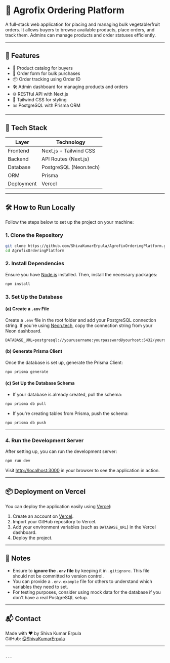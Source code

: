 

# 🌽 Agrofix Ordering Platform

A full-stack web application for placing and managing bulk vegetable/fruit orders. It allows buyers to browse available products, place orders, and track them. Admins can manage products and order statuses efficiently.

---

## 🚀 Features

- 🥕 Product catalog for buyers
- 🧾 Order form for bulk purchases
- 📦 Order tracking using Order ID
- 🛠 Admin dashboard for managing products and orders
- 🌐 RESTful API with Next.js
- 💅 Tailwind CSS for styling
- 📊 PostgreSQL with Prisma ORM

---

## 🧰 Tech Stack

| Layer       | Technology              |
|-------------|--------------------------|
| Frontend    | Next.js + Tailwind CSS  |
| Backend     | API Routes (Next.js)    |
| Database    | PostgreSQL (Neon.tech)  |
| ORM         | Prisma                  |
| Deployment  | Vercel                  |

---

## 🛠 How to Run Locally

Follow the steps below to set up the project on your machine:

### 1. Clone the Repository

```bash
git clone https://github.com/ShivaKumarErpula/AgrofixOrderingPlatform.git
cd AgrofixOrderingPlatform
```

### 2. Install Dependencies

Ensure you have [Node.js](https://nodejs.org/) installed. Then, install the necessary packages:

```bash
npm install
```

### 3. Set Up the Database

#### (a) Create a `.env` File

Create a `.env` file in the root folder and add your PostgreSQL connection string. If you're using [Neon.tech](https://neon.tech), copy the connection string from your Neon dashboard.

```env
DATABASE_URL=postgresql://yourusername:yourpassword@yourhost:5432/yourdatabasename
```

#### (b) Generate Prisma Client

Once the database is set up, generate the Prisma Client:

```bash
npx prisma generate
```

#### (c) Set Up the Database Schema

- If your database is already created, pull the schema:

```bash
npx prisma db pull
```

- If you're creating tables from Prisma, push the schema:

```bash
npx prisma db push
```

---

### 4. Run the Development Server

After setting up, you can run the development server:

```bash
npm run dev
```

Visit [http://localhost:3000](http://localhost:3000) in your browser to see the application in action.

---

## 📦 Deployment on Vercel

You can deploy the application easily using [Vercel](https://vercel.com):

1. Create an account on [Vercel](https://vercel.com).
2. Import your GitHub repository to Vercel.
3. Add your environment variables (such as `DATABASE_URL`) in the Vercel dashboard.
4. Deploy the project.

---

## 📝 Notes

- Ensure to **ignore the `.env` file** by keeping it in `.gitignore`. This file should not be committed to version control.
- You can provide a `.env.example` file for others to understand which variables they need to set.
- For testing purposes, consider using mock data for the database if you don't have a real PostgreSQL setup.

---

## 📬 Contact

Made with ❤️ by Shiva Kumar Erpula  
GitHub: [@ShivaKumarErpula](https://github.com/ShivaKumarErpula)

---

```

---
